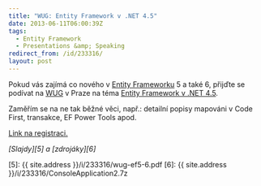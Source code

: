 ```yaml
---
title: "WUG: Entity Framework v .NET 4.5"
date: 2013-06-11T06:00:39Z
tags:
  - Entity Framework
  - Presentations &amp; Speaking
redirect_from: /id/233316/
layout: post
---
```

Pokud vás zajímá co nového v [Entity Frameworku][1] 5 a také 6, přijďte se podívat na [WUG][2] v Praze na téma [Entity Framework v .NET 4.5][3].

<!-- excerpt -->

Zaměřím se na ne tak běžné věci, např.: detailní popisy mapováni v Code First, transakce, EF Power Tools apod.

[Link na registraci.][4]

_[Slajdy][5] a [zdrojáky][6]_

[1]: http://msdn.com/ef
[2]: http://www.wug.cz
[3]: http://wug.cz/praha/akce/591-Entity-Framework-v-NET-4-5
[4]: http://wug.cz/praha/akce/591-Entity-Framework-v-NET-4-5
[5]: {{ site.address }}/i/233316/wug-ef5-6.pdf
[6]: {{ site.address }}/i/233316/ConsoleApplication2.7z